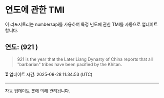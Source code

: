
# 연도에 관한 TMI

이 리포지토리는 numbersapi를 사용하여 특정 년도에 관한 TMI를 자동으로 업데이트합니다.

## 연도: (921 )
> 921 is the year that the Later Liang Dynasty of China reports that all "barbarian" tribes have been pacified by the Khitan.

⏳ 업데이트 시간: 2025-08-28 11:34:53 (UTC)

---
자동 업데이트 봇에 의해 관리됩니다.
